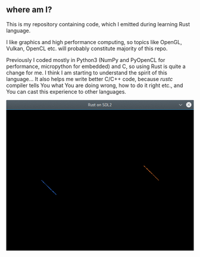 ## where am I?

This is my repository containing code, which I emitted during learning Rust language. 

I like graphics and high performance computing, so topics 
like OpenGL, Vulkan, OpenCL etc. will probably constitute majority of this repo.

Previously I coded mostly in Python3 (NumPy and PyOpenCL for performance, micropython for embedded) and C, so using Rust is quite a change for me. 
I think I am starting to understand the spirit of this language... It also helps me write better C/C++ code, because *rustc* compiler tells You what You are doing wrong, how to do it right etc., and You can cast this experience to other languages. 

![Image1](https://raw.githubusercontent.com/michal2229/rust-playground/master/rust_sdl2_test/results/animated1.gif)
